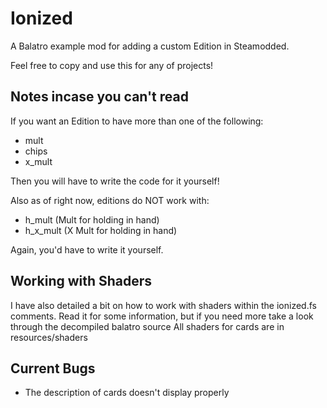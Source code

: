 # Ionized
A Balatro example mod for adding a custom Edition in Steamodded.

Feel free to copy and use this for any of projects!

## Notes incase you can't read
If you want an Edition to have more than one of the following: 
- mult
- chips
- x_mult

Then you will have to write the code for it yourself!

Also as of right now, editions do NOT work with:
- h_mult (Mult for holding in hand)
- h_x_mult (X Mult for holding in hand)

Again, you'd have to write it yourself.

## Working with Shaders
I have also detailed a bit on how to work with shaders within the ionized.fs comments.
Read it for some information, but if you need more take a look through the decompiled balatro source
All shaders for cards are in resources/shaders

## Current Bugs
- The description of cards doesn't display properly
